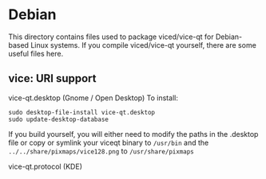 
Debian
====================
This directory contains files used to package viced/vice-qt
for Debian-based Linux systems. If you compile viced/vice-qt yourself, there are some useful files here.

## vice: URI support ##


vice-qt.desktop  (Gnome / Open Desktop)
To install:

	sudo desktop-file-install vice-qt.desktop
	sudo update-desktop-database

If you build yourself, you will either need to modify the paths in
the .desktop file or copy or symlink your viceqt binary to `/usr/bin`
and the `../../share/pixmaps/vice128.png` to `/usr/share/pixmaps`

vice-qt.protocol (KDE)

